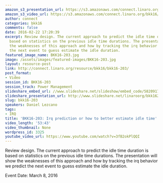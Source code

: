 ```yaml
---
amazon_s3_presentation_url: https://s3.amazonaws.com/connect.linaro.org/bkk16/Presentations/Tuesday/BKK16-203.pdf
amazon_s3_video_url: https://s3.amazonaws.com/connect.linaro.org/bkk16/Videos/Tuesday/BKK16-203%20Irq%20predictions%20or%20how%20to%20better%20estimate%20idle%20time.mp4
author: connect
categories: bkk16
comments: false
date: 2016-02-22 17:20:39
excerpt: Review design. The current approach to predict the idle time duration is
  based on statistics on the previous idle time durations. The presentation will show
  the weaknesses of this approach and how by tracking the irq behavior we predict
  the next event to guess estimate the idle duration.
featured_image_name: BKK16-203.jpg
image: /assets/images/featured-images/BKK16-203.jpg
layout: resource-post
link: http://connect.linaro.org/resource/bkk16/bkk16-203/
post_format:
- Video
session_id: BKK16-203
session_track: Power Management
slideshare_embed_url: //www.slideshare.net/slideshow/embed_code/58209173
slideshare_presentation_url: http://www.slideshare.net/linaroorg/bkk16203-irq-prediction-or-how-to-better-estimate-idle-time
slug: bkk16-203
speakers: Daniel Lezcano
tags:
- IRQ
title: 'BKK16-203: Irq prediction or how to better estimate idle time'
video_length: '53:43'
video_thumbnail: None
wordpress_id: 3325
youtube_video_url: https://www.youtube.com/watch?v=3fB2okPlQQI
---
```


Review design. The current approach to predict the idle time duration is based on statistics on the previous idle time durations. The presentation will show the weaknesses of this approach and how by tracking the irq behavior we predict the next event to guess estimate the idle duration.

Event Date: March 8, 2016
